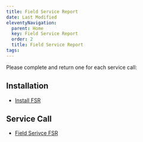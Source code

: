 ```yaml
---
title: Field Service Report
date: Last Modified
eleventyNavigation:
  parent: Home
  key: Field Service Report 
  order: 2
  title: Field Service Report 
tags:
---
```

Please complete and return one for each service call:

## Installation
- [Install FSR](/pdf/Install-FSR.pdf)

## Service Call
- [Field Serivce FSR](/pdf/Field-Service-FSR.pdf)
